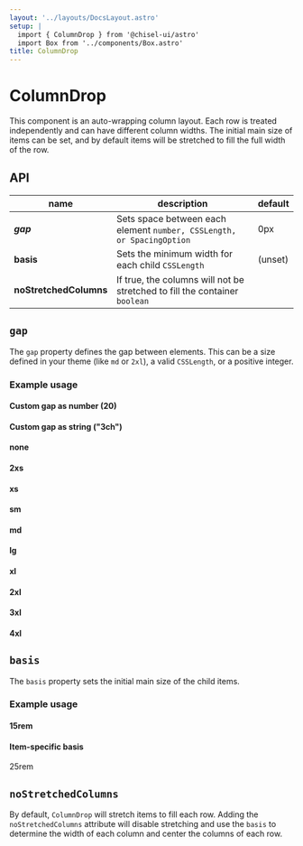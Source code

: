 ```yaml
---
layout: '../layouts/DocsLayout.astro'
setup: |
  import { ColumnDrop } from '@chisel-ui/astro'
  import Box from '../components/Box.astro'
title: ColumnDrop
---
```


# ColumnDrop

This component is an auto-wrapping column layout. Each row is treated independently and can have different column widths. The initial main size of items can be set, and by default items will be stretched to fill the full width of the row.

## API

| name                   | description                                                                | default |
| ---------------------- | -------------------------------------------------------------------------- | ------- |
| **_gap_**              | Sets space between each element `number, CSSLength, or SpacingOption`      | 0px     |
| **basis**              | Sets the minimum width for each child `CSSLength`                          | (unset) |
| **noStretchedColumns** | If true, the columns will not be stretched to fill the container `boolean` |

## `gap`

The `gap` property defines the gap between elements. This can be a size defined in your theme (like `md` or `2xl`), a valid `CSSLength`, or a positive integer.

### Example usage

#### Custom gap as number (20)

<ColumnDrop gap={20}>
    <Box />
    <Box />
    <Box />
    <Box />
</ColumnDrop>

#### Custom gap as string ("3ch")

<ColumnDrop gap="3ch">
    <Box />
    <Box />
    <Box />
    <Box />
</ColumnDrop>

#### none

<ColumnDrop gap="none">
    <Box />
    <Box />
    <Box />
    <Box />
</ColumnDrop>

#### 2xs

<ColumnDrop gap="2xs">
    <Box />
    <Box />
    <Box />
    <Box />
</ColumnDrop>

#### xs

<ColumnDrop gap="xs">
    <Box />
    <Box />
    <Box />
    <Box />
</ColumnDrop>

#### sm

<ColumnDrop gap="sm">
    <Box />
    <Box />
    <Box />
    <Box />
</ColumnDrop>

#### md

<ColumnDrop gap="md">
    <Box />
    <Box />
    <Box />
    <Box />
</ColumnDrop>

#### lg

<ColumnDrop gap="lg">
    <Box />
    <Box />
    <Box />
    <Box />
</ColumnDrop>

#### xl

<ColumnDrop gap="xl">
    <Box />
    <Box />
    <Box />
    <Box />
</ColumnDrop>

#### 2xl

<ColumnDrop gap="2xl">
    <Box />
    <Box />
    <Box />
    <Box />
</ColumnDrop>

#### 3xl

<ColumnDrop gap="3xl">
    <Box />
    <Box />
    <Box />
    <Box />
</ColumnDrop>

#### 4xl

<ColumnDrop gap="4xl">
    <Box />
    <Box />
    <Box />
    <Box />
</ColumnDrop>

## `basis`

The `basis` property sets the initial main size of the child items.

### Example usage

#### 15rem

<ColumnDrop gap="lg" basis="15rem">
    <Box />
    <Box />
    <Box />
    <Box />
</ColumnDrop>

#### Item-specific basis

<ColumnDrop gap="lg" basis="15rem">
    <Box />
    <Box style="--basis: 25rem;">
        25rem
    </Box>
    <Box />
    <Box />
</ColumnDrop>

## `noStretchedColumns`

By default, `ColumnDrop` will stretch items to fill each row. Adding the `noStretchedColumns` attribute will disable stretching and use the `basis` to determine the width of each column and center the columns of each row.

<ColumnDrop noStretchedColumns gap="lg" basis="20rem">
    <Box />
    <Box />
    <Box />
    <Box />
    <Box />
    <Box />
    <Box />
    <Box />
</ColumnDrop>
